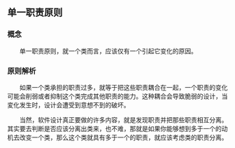 ## 单一职责原则

### 概念

　　单一职责原则，就一个类而言，应该仅有一个引起它变化的原因。

### 原则解析

　　如果一个类承担的职责过多，就等于把这些职责耦合在一起，一个职责的变化可能会削弱或者抑制这个类完成其他职责的能力。这种耦合会导致脆弱的设计，当変化发生时，设计会遭受到意想不到的破坏。

　　当然，软件设计真正要做的许多内容，就是发现职责并把那些职责相互分离。其实要去判断是否应该分离出类来，也不难，那就是如果你能够想到多于一个的动机去改变一个类，那么这个类就具有多于一个的职责，就应该考虑类的职责分离。